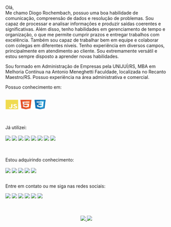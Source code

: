 Olá,<br>
Me chamo Diogo Rochembach, possuo uma boa habilidade de comunicação, compreensão de dados e resolução de problemas. Sou capaz de processar e analisar informações e produzir saídas coerentes e significativas.
Além disso, tenho habilidades em gerenciamento de tempo e organização, o que me permite cumprir prazos e entregar trabalhos com excelência. Também sou capaz de trabalhar bem em equipe e colaborar com colegas em diferentes níveis.
Tenho experiência em diversos campos, principalmente em atendimento ao cliente. Sou extremamente versátil e estou sempre disposto a aprender novas habilidades.

Sou formado em Administração de Empresas pela UNIJUÍ/RS, MBA em Melhoria Contínua na Antonio Meneghetti Faculdade, localizada no Recanto Maestro/RS. Possuo experiência na área administrativa e comercial.


Possuo conhecimento em:

<div style="display: inline_block"><br>
  
  <img align="center" alt="Diogo-Js" height="30" width="40" src="https://raw.githubusercontent.com/devicons/devicon/master/icons/javascript/javascript-plain.svg">
  <img align="center" alt="Diogo-HTML" height="30" width="40" src="https://raw.githubusercontent.com/devicons/devicon/master/icons/html5/html5-original.svg">
  <img align="center" alt="Diogo-CSS" height="30" width="40" src="https://raw.githubusercontent.com/devicons/devicon/master/icons/css3/css3-original.svg">
  <br>
  <br>
  <br>
  
  
  Já utilizei:
  <br><br>
  <img src="https://img.shields.io/badge/Jira-0052CC?style=for-the-badge&logo=Jira&logoColor=white" target="_blank">
  <img src="https://img.shields.io/badge/GIT-E44C30?style=for-the-badge&logo=git&logoColor=white" target="_blank">
  <img src="https://img.shields.io/badge/Notion-000000?style=for-the-badge&logo=notion&logoColor=white" target="_blank">
  <img src="https://img.shields.io/badge/Trello-0052CC?style=for-the-badge&logo=trello&logoColor=white" target="_blank">
  <img src="https://img.shields.io/badge/Microsoft_Office-D83B01?style=for-the-badge&logo=microsoft-office&logoColor=white" target="_blank">
  <img src="https://img.shields.io/badge/Notepad++-90E59A.svg?style=for-the-badge&logo=notepad%2B%2B&logoColor=black" target="_blank">
  <img src="https://img.shields.io/badge/Figma-F24E1E?style=for-the-badge&logo=figma&logoColor=white" target="_blank">
  <img src="https://img.shields.io/badge/Bootstrap-563D7C?style=for-the-badge&logo=bootstrap&logoColor=white" target="_blank">
  <br>
  <br>
  <br>
  
  
  Estou adquirindo conhecimento:
  <br><br>
  <img src="https://img.shields.io/badge/React-20232A?style=for-the-badge&logo=react&logoColor=61DAFB" target="_blank">
  <img src="https://img.shields.io/badge/Flutter-02569B?style=for-the-badge&logo=flutter&logoColor=white" target="_blank">
  <img src="https://img.shields.io/badge/Oracle-F80000?style=for-the-badge&logo=Oracle&log" target="_blank">
  <img src="https://img.shields.io/badge/PostgreSQL-316192?style=for-the-badge&logo=postgresql&logoColor=white" target="_blank">
  <img src="https://img.shields.io/badge/MySQL-00000F?style=for-the-badge&logo=mysql&logoColor=white" target="_blank">
  
  
  
  
</div>

##

Entre em contato ou me siga nas redes sociais:

<div> 
  <a href="https://api.whatsapp.com/send?phone=5555996776613" target="_blank"><img src="https://img.shields.io/badge/WhatsApp-25D366?style=for-the-badge&logo=whatsapp&logoColor=white" target="_blank"></a>
  <a href="https://www.instagram.com/diogo_rochembach/" target="_blank"><img src="https://img.shields.io/badge/-Instagram-%23E4405F?style=for-the-badge&logo=instagram&logoColor=white" target="_blank"></a>
 	<a href="https://discord.gg/wagxzStdcR" target="_blank"><img src="https://img.shields.io/badge/Discord-7289DA?style=for-the-badge&logo=discord&logoColor=white" target="_blank"></a> 
  <a href = "mailto:diogo.iju@gmail.com"><img src="https://img.shields.io/badge/Gmail-D14836?style=for-the-badge&logo=gmail&logoColor=white" target="_blank"></a>
  <a href="https://www.linkedin.com/in/diogorochembach" target="_blank"><img src="https://img.shields.io/badge/-LinkedIn-%230077B5?style=for-the-badge&logo=linkedin&logoColor=white" target="_blank"></a>
  <a href="https://www.facebook.com/diogorochembach" target="_blank"><img src="https://img.shields.io/badge/Facebook-1877F2?style=for-the-badge&logo=facebook&logoColor=white" target="_blank"></a>
  <br>
  <br>
  <br>
  <br>
 
  
 
</div>

<div align="center">
  <a href="https://github.com/diogorochembach">
  <img height="180em" src="https://github-readme-stats.vercel.app/api?username=diogorochembach&show_icons=true&theme=dracula&include_all_commits=true&count_private=true"/>
  <img height="180em" src="https://github-readme-stats.vercel.app/api/top-langs/?username=diogorochembach&layout=compact&langs_count=7&theme=dracula"/>
</div>


